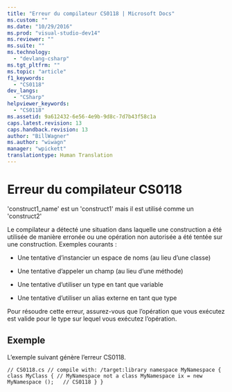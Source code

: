 ```yaml
---
title: "Erreur du compilateur CS0118 | Microsoft Docs"
ms.custom: ""
ms.date: "10/29/2016"
ms.prod: "visual-studio-dev14"
ms.reviewer: ""
ms.suite: ""
ms.technology: 
  - "devlang-csharp"
ms.tgt_pltfrm: ""
ms.topic: "article"
f1_keywords: 
  - "CS0118"
dev_langs: 
  - "CSharp"
helpviewer_keywords: 
  - "CS0118"
ms.assetid: 9a612432-6e56-4e9b-9d8c-7d7b43f58c1a
caps.latest.revision: 13
caps.handback.revision: 13
author: "BillWagner"
ms.author: "wiwagn"
manager: "wpickett"
translationtype: Human Translation
---
```

# Erreur du compilateur CS0118
'construct1\_name' est un 'construct1' mais il est utilisé comme un 'construct2'  
  
 Le compilateur a détecté une situation dans laquelle une construction a été utilisée de manière erronée ou une opération non autorisée a été tentée sur une construction. Exemples courants :  
  
-   Une tentative d’instancier un espace de noms \(au lieu d’une classe\)  
  
-   Une tentative d’appeler un champ \(au lieu d’une méthode\)  
  
-   Une tentative d’utiliser un type en tant que variable  
  
-   Une tentative d’utiliser un alias externe en tant que type  
  
 Pour résoudre cette erreur, assurez\-vous que l’opération que vous exécutez est valide pour le type sur lequel vous exécutez l’opération.  
  
## Exemple  
 L’exemple suivant génère l’erreur CS0118.  
  
```  
// CS0118.cs // compile with: /target:library namespace MyNamespace { class MyClass { // MyNamespace not a class MyNamespace ix = new MyNamespace ();   // CS0118 } }  
```